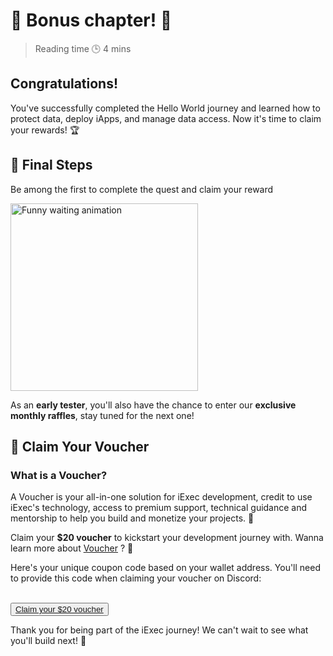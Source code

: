 # 🎉 Bonus chapter! 🎉

> Reading time 🕒 4 mins

<div class="hero">
  <div class="hero-content">
    <h2>Congratulations!</h2>
    <p>You've successfully completed the Hello World journey and learned how to protect data, deploy iApps, and manage data access. Now it's time to claim your rewards! 🏆</p>
  </div>
</div>

## 🏁 Final Steps

Be among the first to complete the quest and claim your reward

<!-- <div class="requirements-list">
  <div class="requirement-item">
    <div class="req-title-suprise">🏆 Complete the quest and win some $RLC!</div>
    <a target="_blank" href="https://app.galxe.com/quest/fArdRcqqbivyjCJ9u7nPt8/GCZfUtkAer">COMPLETE →</a>
  </div>

  <div class="requirement-item">
    <div class="req-title-suprise">📝 Share your feedback to help us improve</div>
    <a target="_blank" href="https://form.typeform.com/to/FOcNP9l0?typeform-source=iexecblockchaintech.typeform.com">SHARE →</a>
  </div>
</div> -->

<div class="waiting-gif">
  <img src="https://media3.giphy.com/media/v1.Y2lkPTc5MGI3NjExZHp6OHlxcnE1bTlxcmt6enJiNm4zMnphNWJ5bmlkaDZvaGxqaHRhcCZlcD12MV9pbnRlcm5hbF9naWZfYnlfaWQmY3Q9Zw/QhjR3MG9ZFfjB6BtIZ/giphy.gif" alt="Funny waiting animation" width="300" height="300" />
</div>

<div class="solution-note">
  <p>As an <strong>early tester</strong>, you'll also have the chance to enter our <strong>exclusive monthly
raffles</strong>, stay tuned for the next one!</p>
</div>

## 🎁 Claim Your Voucher

<div>
  <h3>What is a Voucher?</h3>
  <p>A Voucher is your all-in-one solution for iExec development, credit to use iExec's technology, access to premium support, technical guidance and mentorship to help you build and monetize your projects. 🚀</p>
  <p>Claim your <strong>$20 voucher</strong> to kickstart your development journey with. Wanna learn more about <a href="https://www.iex.ec/voucher" target="_blank">Voucher</a> ? 🎁</p>
</div>

<div class="coupon-section">
  <p>Here's your unique coupon code based on your wallet address. You'll need to provide this code when claiming your voucher on Discord:</p>
  <ClientOnly>
    <CouponCode />
  </ClientOnly>
</div>

<br>

<button>
  <a href="https://www.iex.ec/voucher" class="yellow-button" target="_blank">
    Claim your $20 voucher
  </a>
</button>

<div class="solution-note green">
  <p>Thank you for being part of the iExec journey! We can't wait to see what you'll build next! 🚀</p>
</div>

<style>

</style>
